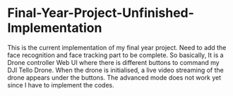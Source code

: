# Final-Year-Project-Unfinished-Implementation
This is the current implementation of my final year project. Need to add the face recognition and face tracking part to be complete.
So basically, It is a Drone controller Web UI where there is different buttons to command my DJI Tello Drone. When the drone is initialised, a live video streaming of the drone appears under the buttons.
The advanced mode does not work yet since I have to implement the codes.
